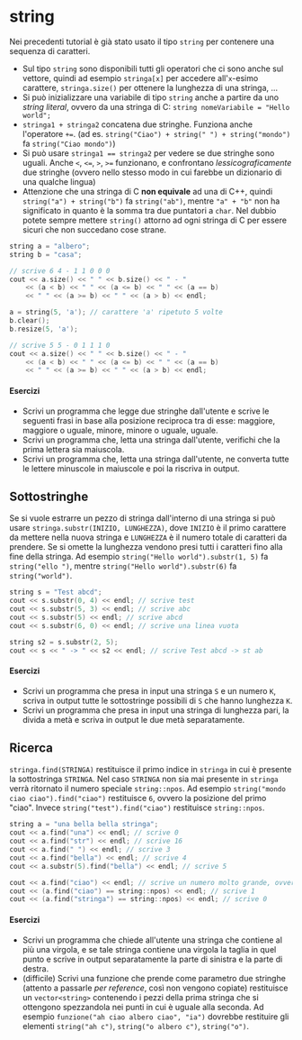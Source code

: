 # string

Nei precedenti tutorial è già stato usato il tipo `string` per contenere una sequenza di caratteri.
- Sul tipo `string` sono disponibili tutti gli operatori che ci sono anche sul vettore, quindi ad esempio `stringa[x]` per accedere all'`x`-esimo carattere, `stringa.size()` per ottenere la lunghezza di una stringa, ... 
- Si può inizializzare una variabile di tipo `string` anche a partire da uno *string literal*, ovvero da una stringa di C: `string nomeVariabile = "Hello world";`
- `stringa1 + stringa2` concatena due stringhe. Funziona anche l'operatore `+=`. (ad es. `string("Ciao") + string(" ") + string("mondo")` fa `string("Ciao mondo")`)
- Si può usare `stringa1 == stringa2` per vedere se due stringhe sono uguali. Anche `<`, `<=`, `>`, `>=` funzionano, e confrontano *lessicograficamente* due stringhe (ovvero nello stesso modo in cui farebbe un dizionario di una qualche lingua)
- Attenzione che una stringa di C **non equivale** ad una di C++, quindi `string("a") + string("b")` fa `string("ab")`, mentre `"a" + "b"` non ha significato in quanto è la somma tra due puntatori a `char`. Nel dubbio potete sempre mettere `string()` attorno ad ogni stringa di C per essere sicuri che non succedano cose strane.

```cpp
string a = "albero";
string b = "casa";

// scrive 6 4 - 1 1 0 0 0
cout << a.size() << " " << b.size() << " - "
	<< (a < b) << " " << (a <= b) << " " << (a == b)
	<< " " << (a >= b) << " " << (a > b) << endl;

a = string(5, 'a'); // carattere 'a' ripetuto 5 volte
b.clear();
b.resize(5, 'a');

// scrive 5 5 - 0 1 1 1 0
cout << a.size() << " " << b.size() << " - "
	<< (a < b) << " " << (a <= b) << " " << (a == b)
	<< " " << (a >= b) << " " << (a > b) << endl;
```

#### Esercizi
- Scrivi un programma che legge due stringhe dall'utente e scrive le seguenti frasi in base alla posizione reciproca tra di esse: maggiore, maggiore o uguale, minore, minore o uguale, uguale.
- Scrivi un programma che, letta una stringa dall'utente, verifichi che la prima lettera sia maiuscola.
- Scrivi un programma che, letta una stringa dall'utente, ne converta tutte le lettere minuscole in maiuscole e poi la riscriva in output.

## Sottostringhe

Se si vuole estrarre un pezzo di stringa dall'interno di una stringa si può usare `stringa.substr(INIZIO, LUNGHEZZA)`, dove `INIZIO` è il primo carattere da mettere nella nuova stringa e `LUNGHEZZA` è il numero totale di caratteri da prendere. Se si omette la lunghezza vendono presi tutti i caratteri fino alla fine della stringa. Ad esempio `string("Hello world").substr(1, 5)` fa `string("ello ")`, mentre `string("Hello world").substr(6)` fa `string("world")`.

```cpp
string s = "Test abcd";
cout << s.substr(0, 4) << endl; // scrive test
cout << s.substr(5, 3) << endl; // scrive abc
cout << s.substr(5) << endl; // scrive abcd
cout << s.substr(6, 0) << endl; // scrive una linea vuota

string s2 = s.substr(2, 5);
cout << s << " -> " << s2 << endl; // scrive Test abcd -> st ab
```

#### Esercizi
- Scrivi un programma che presa in input una stringa `S` e un numero `K`, scriva in output tutte le sottostringe possibili di `S` che hanno lunghezza `K`.
- Scrivi un programma che presa in input una stringa di lunghezza pari, la divida a metà e scriva in output le due metà separatamente.

## Ricerca

`stringa.find(STRINGA)` restituisce il primo indice in `stringa` in cui è presente la sottostringa `STRINGA`. Nel caso `STRINGA` non sia mai presente in `stringa` verrà ritornato il numero speciale `string::npos`. Ad esempio `string("mondo ciao ciao").find("ciao")` restituisce `6`, ovvero la posizione del primo "ciao". Invece `string("test").find("ciao")` restituisce `string::npos`.

```cpp
string a = "una bella bella stringa";
cout << a.find("una") << endl; // scrive 0
cout << a.find("str") << endl; // scrive 16
cout << a.find(" ") << endl; // scrive 3
cout << a.find("bella") << endl; // scrive 4
cout << a.substr(5).find("bella") << endl; // scrive 5

cout << a.find("ciao") << endl; // scrive un numero molto grande, ovvero string::npos
cout << (a.find("ciao") == string::npos) << endl; // scrive 1
cout << (a.find("stringa") == string::npos) << endl; // scrive 0
```

#### Esercizi
- Scrivi un programma che chiede all'utente una stringa che contiene al più una virgola, e se tale stringa contiene una virgola la taglia in quel punto e scrive in output separatamente la parte di sinistra e la parte di destra.
- (difficile) Scrivi una funzione che prende come parametro due stringhe (attento a passarle *per reference*, così non vengono copiate) restituisce un `vector<string>` contenendo i pezzi della prima stringa che si ottengono spezzandola nei punti in cui è uguale alla seconda. Ad esempio `funzione("ah ciao albero ciao", "ia")` dovrebbe restituire gli elementi `string("ah c")`, `string("o albero c")`, `string("o")`.
